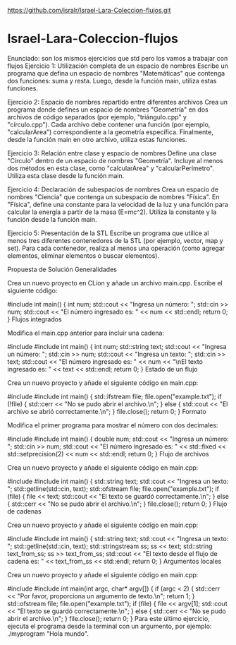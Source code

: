 https://github.com/isralr/Israel-Lara-Coleccion-flujos.git
# Israel-Lara-Coleccion-flujos
Enunciado: son los mismos ejercicios que std pero los vamos a trabajar con flujos
Ejercicio 1: Utilización completa de un espacio de nombres Escribe un programa que defina un espacio de nombres "Matemáticas" que contenga dos funciones: suma y resta. Luego, desde la función main, utiliza estas funciones.

Ejercicio 2: Espacio de nombres repartido entre diferentes archivos Crea un programa donde defines un espacio de nombres "Geometría" en dos archivos de código separados (por ejemplo, "triángulo.cpp" y "círculo.cpp"). Cada archivo debe contener una función (por ejemplo, "calcularArea") correspondiente a la geometría específica. Finalmente, desde la función main en otro archivo, utiliza estas funciones.

Ejercicio 3: Relación entre clase y espacio de nombres Define una clase "Círculo" dentro de un espacio de nombres "Geometría". Incluye al menos dos métodos en esta clase, como "calcularArea" y "calcularPerímetro". Utiliza esta clase desde la función main.

Ejercicio 4: Declaración de subespacios de nombres Crea un espacio de nombres "Ciencia" que contenga un subespacio de nombres "Física". En "Física", define una constante para la velocidad de la luz y una función para calcular la energía a partir de la masa (E=mc^2). Utiliza la constante y la función desde la función main.

Ejercicio 5: Presentación de la STL Escribe un programa que utilice al menos tres diferentes contenedores de la STL (por ejemplo, vector, map y set). Para cada contenedor, realiza al menos una operación (como agregar elementos, eliminar elementos o buscar elementos).

Propuesta de Solución
Generalidades

Crea un nuevo proyecto en CLion y añade un archivo main.cpp. Escribe el siguiente código:

#include <iostream>
int main() { int num; std::cout << "Ingresa un número: "; std::cin >> num; std::cout << "El número ingresado es: " << num << std::endl; return 0; }
Flujos integrados

Modifica el main.cpp anterior para incluir una cadena:

#include <iostream>
#include <string> int main() { int num; std::string text; std::cout << "Ingresa un número: "; std::cin >> num; std::cout << "Ingresa un texto: "; std::cin >> text; std::cout << "El número ingresado es: " << num << "\nEl texto ingresado es: " << text << std::endl; return 0; }
Estado de un flujo

Crea un nuevo proyecto y añade el siguiente código en main.cpp:

#include <iostream>
#include <fstream> int main() { std::ifstream file; file.open("example.txt"); if (!file) { std::cerr << "No se pudo abrir el archivo.\n"; } else { std::cout << "El archivo se abrió correctamente.\n"; } file.close(); return 0; }
Formato

Modifica el primer programa para mostrar el número con dos decimales:

#include <iostream>
#include <iomanip> int main() { double num; std::cout << "Ingresa un número: "; std::cin >> num; std::cout << "El número ingresado es: " << std::fixed << std::setprecision(2) << num << std::endl; return 0; }
Flujo de archivos

Crea un nuevo proyecto y añade el siguiente código en main.cpp:

#include <iostream>
#include <fstream> int main() { std::string text; std::cout << "Ingresa un texto: "; std::getline(std::cin, text); std::ofstream file; file.open("example.txt"); if (file) { file << text; std::cout << "El texto se guardó correctamente.\n"; } else { std::cerr << "No se pudo abrir el archivo.\n"; } file.close(); return 0; }
Flujo de cadenas

Crea un nuevo proyecto y añade el siguiente código en main.cpp:

#include <iostream>
#include <sstream> int main() { std::string text; std::cout << "Ingresa un texto: "; std::getline(std::cin, text); std::stringstream ss; ss << text; std::string text_from_ss; ss >> text_from_ss; std::cout << "El texto desde el flujo de cadena es: " << text_from_ss << std::endl; return 0; }
Argumentos locales

Crea un nuevo proyecto y añade el siguiente código en main.cpp:

#include <iostream>
#include <fstream> int main(int argc, char* argv[]) { if (argc < 2) { std::cerr << "Por favor, proporciona un argumento de texto.\n"; return 1; } std::ofstream file; file.open("example.txt"); if (file) { file << argv[1]; std::cout << "El texto se guardó correctamente.\n"; } else { std::cerr << "No se pudo abrir el archivo.\n"; } file.close(); return 0; }
Para este último ejercicio, ejecuta el programa desde la terminal con un argumento, por ejemplo: ./myprogram "Hola mundo".

